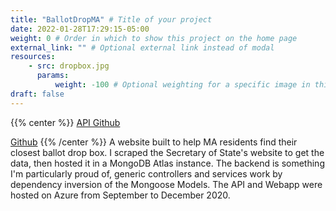 ```yaml
---
title: "BallotDropMA" # Title of your project
date: 2022-01-28T17:29:15-05:00
weight: 0 # Order in which to show this project on the home page
external_link: "" # Optional external link instead of modal
resources:
    - src: dropbox.jpg
      params:
          weight: -100 # Optional weighting for a specific image in this project folder
draft: false
---
```

{{% center %}} 
[API Github](https://github.com/ryanmahan/ballotdropma-api)

[Github](https://github.com/ryanmahan/ballotdropma)
{{% /center %}}
A website built to help MA residents find their closest ballot drop box. I scraped the Secretary of State's website to get the data, then hosted it in a MongoDB Atlas instance. The backend is something I'm particularly proud of, generic controllers and services work by dependency inversion of the Mongoose Models. The API and Webapp were hosted on Azure from September to December 2020.